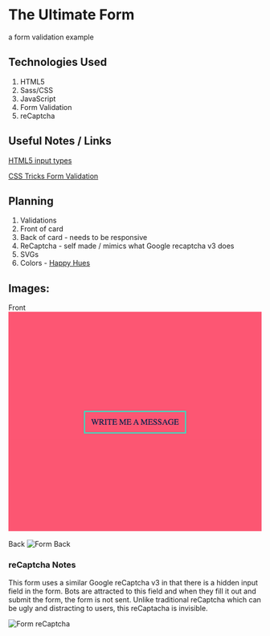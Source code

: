 # The Ultimate Form

a form validation example

## Technologies Used

1. HTML5
2. Sass/CSS
3. JavaScript
4. Form Validation
5. reCaptcha 

## Useful Notes / Links

[HTML5 input types](https://developer.mozilla.org/en-US/docs/Learn/Forms/HTML5_input_types)

[CSS Tricks Form Validation](https://css-tricks.com/form-validation-part-1-constraint-validation-html/)


## Planning
1. Validations
2. Front of card
3. Back of card - needs to be responsive
4. ReCaptcha - self made / mimics what Google recaptcha v3 does
5. SVGs
6. Colors - [Happy Hues](https://www.happyhues.co/palettes/2)


## Images: 

Front
![](./images/front.jpg)

Back
![Form Back](https://marselgray.github.io/theultimateform/images/back.jpg)

### reCaptcha Notes
This form uses a similar Google reCaptcha v3 in that there is a hidden input field in the form. Bots are attracted to this field and when they fill it out and submit the form, the form is not sent. Unlike traditional reCaptcha which can be ugly and distracting to users, this reCaptacha is invisible.

![Form reCaptcha](https://marselgray.github.io/theultimateform/images/bot.jpg)
